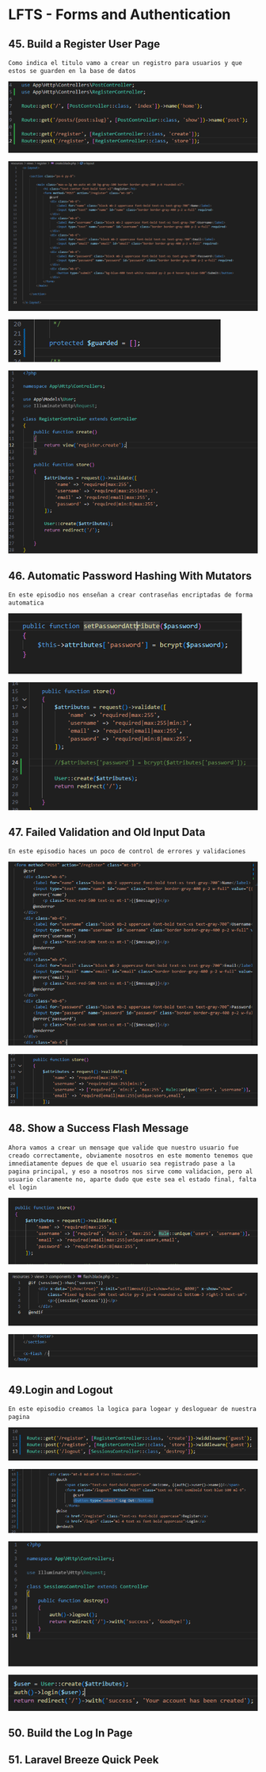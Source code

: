 # LFTS - Forms and Authentication

## 45. Build a Register User Page
    Como indica el titulo vamo a crear un registro para usuarios y que estos se guarden en la base de datos

![Visual Studio Code](./images/route%2045.PNG "Modificacion de Usuarios")

![Visual Studio Code](./images/create%2045.PNG "Creacion de vista para el form de registro de usaurios")

![Visual Studio Code](./images/user-model%2045.PNG "Modificacion del modelo de usuarios")

![Visual Studio Code](./images/register-control%2045.PNG "Creacion de Controlador para los usuarios que vamos a registrar")



## 46. Automatic Password Hashing With Mutators
    En este episodio nos enseñan a crear contraseñas encriptadas de forma automatica

![Visual Studio Code](./images/user-model%2046.PNG "Otra forma de hacer la encriptacions desde el Controlador para los usuarios") 

![Visual Studio Code](./images/register-control%2046.PNG "Modificacion del modelo de usuarios")



## 47. Failed Validation and Old Input Data
    En este episodio haces un poco de control de errores y validaciones

![Visual Studio Code](./images/create%2047.PNG "Modificacion del formulario de registro para que muestre los errores") 

![Visual Studio Code](./images/register-control%2047.PNG "Modificacion del controlador del registro para agregar validaciones")



## 48. Show a Success Flash Message
    Ahora vamos a crear un mensage que valide que nuestro usuario fue creado correctamente, obviamente nosotros en este momento tenemos que imnediatamente depues de que el usuario sea registrado pase a la pagina principal, y eso a nosotros nos sirve como validacion, pero al usuario claramente no, aparte dudo que este sea el estado final, falta el login

![Visual Studio Code](./images/register-control%2048.PNG "Modificacion del controlador del registro") 

![Visual Studio Code](./images/flash%2048.PNG "Creacion de el mensaje flash que se va a mostrar")

![Visual Studio Code](./images/layout%2048.PNG "Modificacion del layout principal para que se muestre el mensaje flash")


## 49.Login and Logout
    En este episodio creamos la logica para logear y desloguear de nuestra pagina

![Visual Studio Code](./images/route%2049.PNG "Modificacion del archivo de rutas `para crear las rutas de registro y cerrar session")

![Visual Studio Code](./images/layout%2049.PNG "Modificacion del layout principal para que se muestre el nombre del usuario que logueo y el boton para cerrar session")

![Visual Studio Code](./images/session-control%2049.PNG "Creacion del controlador de sessiones")

![Visual Studio Code](./images/register-control%2049.PNG "Modificacion del controlador de registros")




## 50. Build the Log In Page
## 51. Laravel Breeze Quick Peek